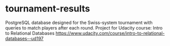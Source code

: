 # tournament-results
PostgreSQL database designed for the Swiss-system tournament with queries to match players after each round. Project for Udacity course: Intro to Relational Databases https://www.udacity.com/course/intro-to-relational-databases--ud197
